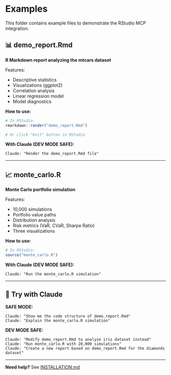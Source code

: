 # Examples

This folder contains example files to demonstrate the RStudio MCP integration.

## 📊 demo_report.Rmd

**R Markdown report analyzing the mtcars dataset**

Features:
- Descriptive statistics
- Visualizations (ggplot2)
- Correlation analysis
- Linear regression model
- Model diagnostics

**How to use:**
```r
# In RStudio:
rmarkdown::render("demo_report.Rmd")

# Or click "Knit" button in RStudio
```

**With Claude (DEV MODE SAFE):**
```
Claude: "Render the demo_report.Rmd file"
```

---

## 📈 monte_carlo.R

**Monte Carlo portfolio simulation**

Features:
- 10,000 simulations
- Portfolio value paths
- Distribution analysis
- Risk metrics (VaR, CVaR, Sharpe Ratio)
- Three visualizations

**How to use:**
```r
# In RStudio:
source("monte_carlo.R")
```

**With Claude (DEV MODE SAFE):**
```
Claude: "Run the monte_carlo.R simulation"
```

---

## 🎯 Try with Claude

**SAFE MODE:**
```
Claude: "Show me the code structure of demo_report.Rmd"
Claude: "Explain the monte_carlo.R simulation"
```

**DEV MODE SAFE:**
```
Claude: "Modify demo_report.Rmd to analyze iris dataset instead"
Claude: "Run monte_carlo.R with 20,000 simulations"
Claude: "Create a new report based on demo_report.Rmd for the diamonds dataset"
```

---

**Need help?** See [INSTALLATION.md](../INSTALLATION.md)
